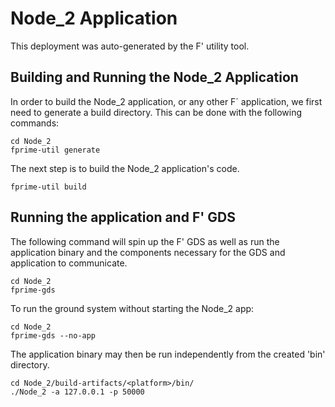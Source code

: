 # Node_2 Application

This deployment was auto-generated by the F' utility tool.

## Building and Running the Node_2 Application

In order to build the Node_2 application, or any other F´ application, we first need to generate a build directory. This can be done with the following commands:

```
cd Node_2
fprime-util generate
```

The next step is to build the Node_2 application's code.
```
fprime-util build
```

## Running the application and F' GDS

The following command will spin up the F' GDS as well as run the application binary and the components necessary for the GDS and application to communicate.

```
cd Node_2
fprime-gds
```

To run the ground system without starting the Node_2 app:
```
cd Node_2
fprime-gds --no-app
```

The application binary may then be run independently from the created 'bin' directory.

```
cd Node_2/build-artifacts/<platform>/bin/
./Node_2 -a 127.0.0.1 -p 50000
```
